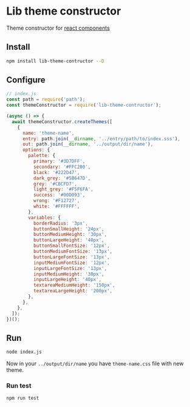 # Lib theme constructor

Theme constructor for [react components](https://www.npmjs.com/package/lib-react-components)


## Install

```bash
npm install lib-theme-contructor --D
```

## Configure
```js
// index.js
const path = require('path');
const themeConstructor = require('lib-theme-contructor');

(async () => {
  await themeConstructor.createThemes([
    {
      name: 'theme-name',
      entry: path.join(__dirname, '../entry/path/to/index.sss'),
      out: path.join(__dirname, '../output/dir/name'),
      options: {
        palette: {
          primary: '#3D7DFF',
          secondary: '#FFC200',
          black: '#222D47',
          dark_grey: '#5B647D',
          grey: '#CBCFD7',
          light_grey: '#F5F6FA',
          success: '#00D093',
          wrong: '#F12727',
          white: '#FFFFFF',
        },
        variables: {
          borderRadius: '3px',
          buttonSmallHeight: '24px',
          buttonMediumHeight: '30px',
          buttonLargeHeight: '40px',
          buttonSmallFontSize: '12px',
          buttonMediumFontSize: '13px',
          buttonLargeFontSize: '13px',
          inputMediumFontSize: '12px',
          inputLargeFontSize: '13px',
          inputMediumHeight: '30px',
          inputLargeHeight: '40px',
          textareaMediumHeight: '150px',
          textareaLargeHeight: '200px',
        },
      },
    },
  ]);
})();
```

## Run
```bash
node index.js
```

Now in your `../output/dir/name` you have `theme-name.css` file with new theme.

### Run test
```bash
npm run test
```